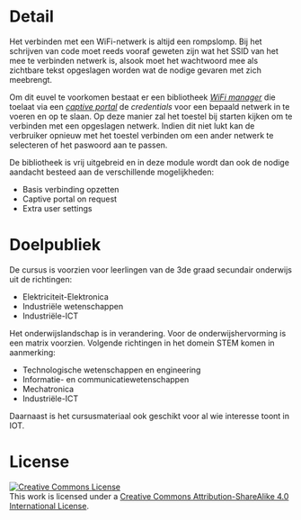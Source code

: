 # Detail

Het verbinden met een WiFi-netwerk is altijd een rompslomp. Bij het schrijven van code moet reeds vooraf geweten zijn wat het SSID van het mee te verbinden netwerk is, alsook moet het wachtwoord mee als zichtbare tekst opgeslagen worden wat de nodige gevaren met zich meebrengt. 

Om dit euvel te voorkomen bestaat er een bibliotheek [*WiFi manager*](https://github.com/tzapu/WiFiManager) die toelaat via een [*captive portal*](https://en.wikipedia.org/wiki/Captive_portal) de *credentials* voor een bepaald netwerk in te voeren en op te slaan. Op deze manier zal het toestel bij starten kijken om te verbinden met een opgeslagen netwerk. Indien dit niet lukt kan de verbruiker opnieuw met het toestel verbinden om een ander netwerk te selecteren of het paswoord aan te passen.

De bibliotheek is vrij uitgebreid en in deze module wordt dan ook de nodige aandacht besteed aan de verschillende mogelijkheden:
* Basis verbinding opzetten
* Captive portal on request
* Extra user settings

# Doelpubliek

De cursus is voorzien voor leerlingen van de 3de graad secundair onderwijs uit de richtingen:
* Elektriciteit-Elektronica
* Industriële wetenschappen
* Industriële-ICT

Het onderwijslandschap is in verandering. Voor de onderwijshervorming is een matrix voorzien. 
Volgende richtingen in het domein STEM komen in aanmerking:
* Technologische wetenschappen en engineering
* Informatie- en communicatiewetenschappen
* Mechatronica
* Industriële-ICT

Daarnaast is het cursusmateriaal ook geschikt voor al wie interesse toont in IOT.

# License

<a rel="license" href="http://creativecommons.org/licenses/by-sa/4.0/"><img alt="Creative Commons License" style="border-width:0" src="https://i.creativecommons.org/l/by-sa/4.0/88x31.png" /></a><br />This work is licensed under a <a rel="license" href="http://creativecommons.org/licenses/by-sa/4.0/">Creative Commons Attribution-ShareAlike 4.0 International License</a>.
